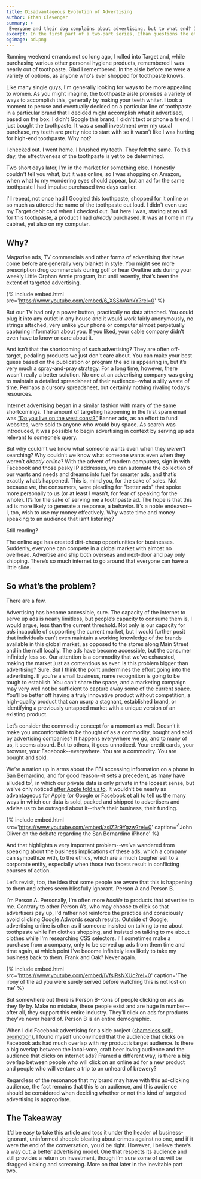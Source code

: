 ```yaml
---
title: Disadvantageous Evolution of Advertising
author: Ethan Clevenger
summary: >
 Everyone and their dog complains about advertising, but to what end? In the problems-oriented first part of a two-part series, Ethan calls out some specific shortcomings and concerns--is big data ethical? Is invasive advertising targeted enough to be effective? Will Mojo Jojo take over Townsville?
excerpt: In the first part of a two-part series, Ethan questions the ethics and effectiveness of current online advertising models.
ogimage: ad.png
---
```


Running weekend errands not so long ago, I rolled into Target and, while purchasing various other personal hygiene products, remembered I was nearly out of toothpaste. Glad I remembered. In the aisle before me were a variety of options, as anyone who's ever shopped for toothpaste knows.

Like many single guys, I'm generally looking for ways to be more appealing to women. As you might imagine, the toothpaste aisle promises a variety of ways to accomplish this, generally by making your teeth whiter. I took a moment to peruse and eventually decided on a particular line of toothpaste in a particular brand that I decided might accomplish what it advertised, based on the box. I didn't Google this brand, I didn't text or phone a friend, I just bought the toothpaste. It was a small investment over my usual purchase, my teeth are pretty nice to start with so it wasn’t like I was hurting for high-end toothpaste. Why not?

I checked out. I went home. I brushed my teeth. They felt the same. To this day, the effectiveness of the toothpaste is yet to be determined.

Two short days later, I'm in the market for something else. I honestly couldn't tell you what, but it was online, so I was shopping on Amazon, when what to my wondering eyes should appear, but an ad for the same toothpaste I had impulse purchased two days earlier.

I'll repeat, not once had I Googled this toothpaste, shopped for it online or so much as uttered the name of the toothpaste out loud. I didn't even use my Target debit card when I checked out. But here I was, staring at an ad for this toothpaste, a product I had _already_ purchased. It was at home in my cabinet, yet also on my computer.

## Why?

Magazine ads, TV commercials and other forms of advertising that have come before are generally very blanket in style. You might see more prescription drug commercials during golf or hear Ovaltine ads during your weekly Little Orphan Annie program, but until recently, that’s been the extent of targeted advertising.

{% include embed.html src='https://www.youtube.com/embed/6_XSShVAnkY?rel=0' %}

But our TV had only a power button, practically no data attached. You could plug it into any outlet in any house and it would work fairly anonymously, no strings attached, very unlike your phone or computer almost perpetually capturing information about you. If you liked, your cable company didn’t even have to know or care about it.

And isn’t that the shortcoming of such advertising? They are often off-target, pedaling products we just don't care about. You can make your best guess based on the publication or program the ad is appearing in, but it’s very much a spray-and-pray strategy. For a long time, however, there wasn’t really a better solution. No one at an advertising company was going to maintain a detailed spreadsheet of their audience--what a silly waste of time. Perhaps a cursory spreadsheet, but certainly nothing rivaling today’s resources.

Internet advertising began in a similar fashion with many of the same shortcomings. The amount of targeting happening in the first spam email was [“Do you live on the west coast?"](http://www.adpushup.com/blog/the-history-of-online-advertising/) Banner ads, as an effort to fund websites, were sold to anyone who would buy space. As search was introduced, it was possible to begin advertising in context by serving up ads relevant to someone’s query.

But why couldn’t we know what someone wants even when they _weren’t_ searching? Why couldn’t we know what someone wants even when they weren’t _directly online_? With the advent of modern computers, sign in with Facebook and those pesky IP addresses, we can automate the collection of our wants and needs and dreams into fuel for smarter ads, and that’s exactly what’s happened. This is, mind you, for the sake of sales. Not because we, the consumers, were pleading for "better ads" that spoke more personally to us (or at least I wasn’t, for fear of speaking for the whole). It’s for the sake of serving me a toothpaste ad. The hope is that this ad is more likely to generate a response, a behavior. It’s a noble endeavor--I, too, wish to use my money effectively. Why waste time and money speaking to an audience that isn’t listening?

Still reading?

The online age has created dirt-cheap opportunities for businesses. Suddenly, everyone can compete in a global market with almost no overhead. Advertise and ship both overseas and next-door and pay only shipping. There’s so much internet to go around that everyone can have a little slice.

## So what’s the problem?

There are a few.

Advertising has become accessible, sure. The capacity of the internet to serve up ads is nearly limitless, but people’s capacity to consume them is, I would argue, less than the current threshold. Not only is our capacity for _ads_ incapable of supporting the current market, but I would further posit that individuals can’t even maintain a working knowledge of the brands available in this global market, as opposed to the stores along Main Street and in the mall locally. The ads have become accessible, but the consumer infinitely less so. Our attention is a commodity that we’ve exhausted, making the market just as contentious as ever. Is this problem bigger than advertising? Sure. But I think the point undermines the effort going into the advertising. If you’re a small business, name recognition is going to be tough to establish. You can’t share the space, and a marketing campaign may very well not be sufficient to capture away some of the current space. You’ll be better off having a truly innovative product without competition, a high-quality product that can usurp a stagnant, established brand, or identifying a previously untapped market with a unique version of an existing product.

Let’s consider the commodity concept for a moment as well. Doesn’t it make you uncomfortable to be thought of as a commodity, bought and sold by advertising companies? It happens everywhere we go, and to many of us, it seems absurd. But to others, it goes unnoticed. Your credit cards, your browser, your Facebook--everywhere. You are a commodity. You are bought and sold.

We’re a nation up in arms about the FBI accessing information on a phone in San Bernardino, and for good reason--it sets a precedent, as many have alluded to<sup>1</sup>, in which our private data is only private in the loosest sense, but we’ve only noticed [after Apple told us to](http://www.apple.com/customer-letter/). It wouldn’t be nearly as advantageous for Apple (or Google or Facebook et al) to tell us the many ways in which our data is sold, packed and shipped to advertisers and advise us to be outraged about it--that’s their business, their funding.

{% include embed.html src='https://www.youtube.com/embed/zsjZ2r9Ygzw?rel=0' caption='<sup>1</sup>John Oliver on the debate regarding the San Bernardino iPhone'  %}

And that highlights a very important problem--we’ve wandered from speaking about the business implications of these ads, which a company can sympathize with, to the ethics, which are a much tougher sell to a corporate entity, especially when those two facets result in conflicting courses of action.

Let’s revisit, too, the idea that some people are aware that this is happening to them and others seem blissfully ignorant. Person A and Person B.

I’m Person A. Personally, I'm often more _hostile_ to products that advertise to me. Contrary to other Person A’s, who may choose to click so that advertisers pay up, I'd rather not reinforce the practice and consciously avoid clicking Google Adwords search results. Outside of Google, advertising online is often as if someone insisted on talking to me about toothpaste while I'm clothes shopping, and insisted on talking to me about clothes while I'm researching CSS selectors. I'll sometimes make a purchase from a company, only to be served up ads from them time and time again, at which point I've become infinitely less likely to take my business back to them. Frank and Oak? Never again.

{% include embed.html src='https://www.youtube.com/embed/IVfslRsNXUc?rel=0' caption='The irony of the ad you were surely served before watching this is not lost on me'  %}

But somewhere out there is Person B--tons of people clicking on ads as they fly by. Make no mistake, these people exist and are huge in number--after all, they support this entire industry. They’ll click on ads for products they’ve never heard of. Person B is an entire demographic.

When I did Facebook advertising for a side project ([shameless self-promotion](http://beerpilgrimage.com)), I found myself unconvinced that the audience that clicks on Facebook ads had much overlap with my product’s target audience. Is there a big overlap between the local-vore, craft beer loving audience and the audience that clicks on internet ads? Framed a different way, is there a big overlap between people who will click on an online ad for a new product and people who will venture a trip to an unheard of brewery?

Regardless of the resonance that my brand may have with this ad-clicking audience, the fact remains that this _is_ an audience, and this audience should be considered when deciding whether or not this kind of targeted advertising is appropriate.

## The Takeaway

It’d be easy to take this article and toss it under the header of business-ignorant, uninformed sheeple bleating about crimes against no one, and if it were the end of the conversation, you’d be right. However, I believe there’s a way out, a better advertising model. One that respects its audience and still provides a return on investment, though I’m sure some of us will be dragged kicking and screaming. More on that later in the inevitable part two.
